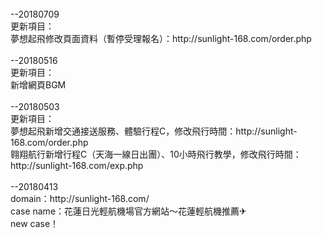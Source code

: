 <br>
--20180709<br>
更新項目：<br>
夢想起飛修改頁面資料（暫停受理報名）：http://sunlight-168.com/order.php<br>
<br>
--20180516<br>
更新項目：<br>
新增網頁BGM<br>
<br>
--20180503<br>
更新項目：<br>
夢想起飛新增交通接送服務、體驗行程C，修改飛行時間：http://sunlight-168.com/order.php<br>
翱翔航行新增行程C（天海一線日出團）、10小時飛行教學，修改飛行時間：http://sunlight-168.com/exp.php<br>
<br>
--20180413<br>
domain：http://sunlight-168.com/<br>
case name：花蓮日光輕航機場官方網站～花蓮輕航機推薦✈<br>
new case！
